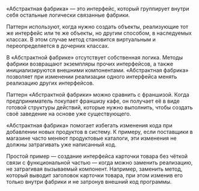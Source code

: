 «Абстрактная фабрика» — это интерфейс, который группирует внутри себя остальные логически связанные фабрики.

Паттерн используют, когда нужно создать объекты, реализующие тот же интерфейс или те же объекты, но другим способом, в наследуемых классах. В этом случае метод становится виртуальным и переопределяется в дочерних классах.

В «Абстрактной фабрике» отсутствует собственная логика. Методы фабрики возвращают экземпляры прочих интерфейсов, а также инициализируются внешними компонентами. «Абстрактная фабрика» позволяет при изменении реализации одного интерфейса менять реализацию других интерфейсов.

Паттерн «Абстрактной фабрики» можно сравнить с франшизой. Когда предприниматель покупает франшизу кафе, он получает её в виде готовой структуры действий, которые нужно выполнить, чтобы создать своё заведение на основе уже существующего.

«Абстрактная фабрика» помогает избегать изменения кода при добавлении новых продуктов в систему. К примеру, если поставщики в магазине часто меняют продуктовые каталоги, эти изменения не должны затрагивать уже написанный код.

Простой пример — создание интерфейса карточки товара без чёткой связи с функциональной частью — когда можно заменить реализацию, не затрагивая вызываемый компонент. Например, заменить метод, который выводит заголовок карточки товара, при этом изменив его только внутри фабрики и не затронув внешний код программы.